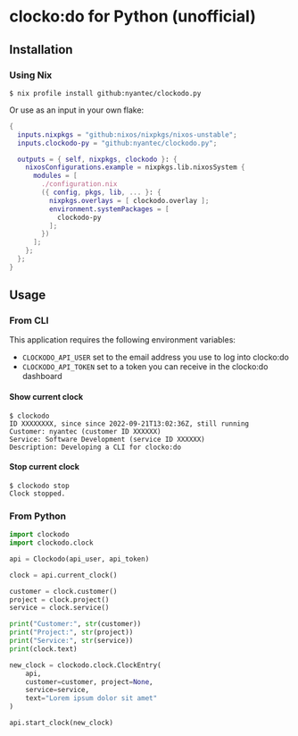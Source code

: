 # clocko:do for Python (unofficial)
## Installation
### Using Nix
```console
$ nix profile install github:nyantec/clockodo.py
```

Or use as an input in your own flake:

```nix
{
  inputs.nixpkgs = "github:nixos/nixpkgs/nixos-unstable";
  inputs.clockodo-py = "github:nyantec/clockodo.py";

  outputs = { self, nixpkgs, clockodo }: {
    nixosConfigurations.example = nixpkgs.lib.nixosSystem {
      modules = [
        ./configuration.nix
        ({ config, pkgs, lib, ... }: {
          nixpkgs.overlays = [ clockodo.overlay ];
          environment.systemPackages = [
            clockodo-py
          ];
        })
      ];
    };
  };
}
```

## Usage
### From CLI
This application requires the following environment variables:
 - `CLOCKODO_API_USER` set to the email address you use to log into clocko:do 
 - `CLOCKODO_API_TOKEN` set to a token you can receive in the clocko:do dashboard

#### Show current clock
```console
$ clockodo
ID XXXXXXXX, since since 2022-09-21T13:02:36Z, still running
Customer: nyantec (customer ID XXXXXX)
Service: Software Development (service ID XXXXXX)
Description: Developing a CLI for clocko:do
```

#### Stop current clock
```console
$ clockodo stop
Clock stopped.
```

### From Python
```python
import clockodo
import clockodo.clock

api = Clockodo(api_user, api_token)

clock = api.current_clock()

customer = clock.customer()
project = clock.project()
service = clock.service()

print("Customer:", str(customer))
print("Project:", str(project))
print("Service:", str(service))
print(clock.text)

new_clock = clockodo.clock.ClockEntry(
    api,
    customer=customer, project=None,
    service=service,
    text="Lorem ipsum dolor sit amet"
)

api.start_clock(new_clock)
```
